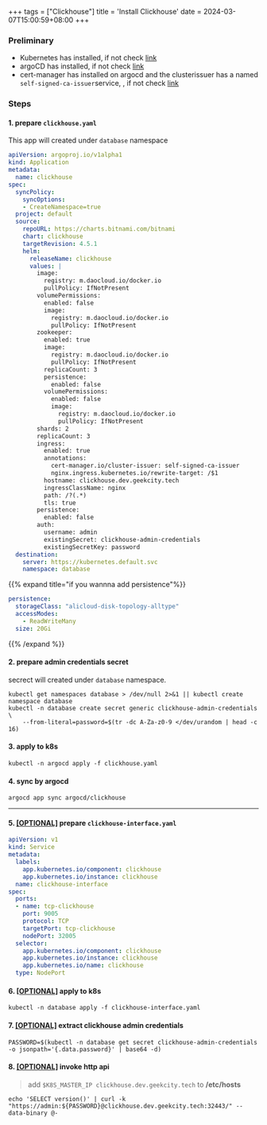+++
tags = ["Clickhouse"]
title = 'Install Clickhouse'
date = 2024-03-07T15:00:59+08:00
+++

### Preliminary
- Kubernetes has installed, if not check [link](kubernetes/command/install/index.html)
- argoCD has installed, if not check [link](kubernetes/argo/argo-cd/argocd/index.html)
- cert-manager has installed on argocd and the clusterissuer has a named `self-signed-ca-issuer`service, , if not check [link](kubernetes/argo/argo-cd/software/cert_manager/index.html)

### Steps
#### 1. prepare `clickhouse.yaml`
This app will created under `database` namespace
```yaml
apiVersion: argoproj.io/v1alpha1
kind: Application
metadata:
  name: clickhouse
spec:
  syncPolicy:
    syncOptions:
    - CreateNamespace=true
  project: default
  source:
    repoURL: https://charts.bitnami.com/bitnami
    chart: clickhouse
    targetRevision: 4.5.1
    helm:
      releaseName: clickhouse
      values: |
        image:
          registry: m.daocloud.io/docker.io
          pullPolicy: IfNotPresent
        volumePermissions:
          enabled: false
          image:
            registry: m.daocloud.io/docker.io
            pullPolicy: IfNotPresent
        zookeeper:
          enabled: true
          image:
            registry: m.daocloud.io/docker.io
            pullPolicy: IfNotPresent
          replicaCount: 3
          persistence:
            enabled: false
          volumePermissions:
            enabled: false
            image:
              registry: m.daocloud.io/docker.io
              pullPolicy: IfNotPresent
        shards: 2
        replicaCount: 3
        ingress:
          enabled: true
          annotations:
            cert-manager.io/cluster-issuer: self-signed-ca-issuer
            nginx.ingress.kubernetes.io/rewrite-target: /$1
          hostname: clickhouse.dev.geekcity.tech
          ingressClassName: nginx
          path: /?(.*)
          tls: true
        persistence:
          enabled: false
        auth:
          username: admin
          existingSecret: clickhouse-admin-credentials
          existingSecretKey: password
  destination:
    server: https://kubernetes.default.svc
    namespace: database
```

{{% expand title="if you wannna add persistence"%}}
```yaml
persistence:
  storageClass: "alicloud-disk-topology-alltype"
  accessModes:
    - ReadWriteMany
  size: 20Gi
```
{{% /expand %}}

#### 2. prepare admin credentials secret
secrect will created under `database` namespace.
```shell
kubectl get namespaces database > /dev/null 2>&1 || kubectl create namespace database
kubectl -n database create secret generic clickhouse-admin-credentials \
    --from-literal=password=$(tr -dc A-Za-z0-9 </dev/urandom | head -c 16)
```

#### 3. apply to k8s
```shell
kubectl -n argocd apply -f clickhouse.yaml
```

#### 4. sync by argocd
```shell
argocd app sync argocd/clickhouse
```


---

#### 5. [[OPTIONAL]]() prepare `clickhouse-interface.yaml`
```yaml
apiVersion: v1
kind: Service
metadata:
  labels:
    app.kubernetes.io/component: clickhouse
    app.kubernetes.io/instance: clickhouse
  name: clickhouse-interface
spec:
  ports:
  - name: tcp-clickhouse
    port: 9005
    protocol: TCP
    targetPort: tcp-clickhouse
    nodePort: 32005
  selector:
    app.kubernetes.io/component: clickhouse
    app.kubernetes.io/instance: clickhouse
    app.kubernetes.io/name: clickhouse
  type: NodePort
```

#### 6. [[OPTIONAL]]() apply to k8s
```shell
kubectl -n database apply -f clickhouse-interface.yaml
```

#### 7. [[OPTIONAL]]() extract clickhouse admin credentials 
```shell
PASSWORD=$(kubectl -n database get secret clickhouse-admin-credentials -o jsonpath='{.data.password}' | base64 -d)
```

#### 8. [[OPTIONAL]]() invoke http api
> add `$K8S_MASTER_IP clickhouse.dev.geekcity.tech` to **/etc/hosts**
```shell
echo 'SELECT version()' | curl -k "https://admin:${PASSWORD}@clickhouse.dev.geekcity.tech:32443/" --data-binary @-
```